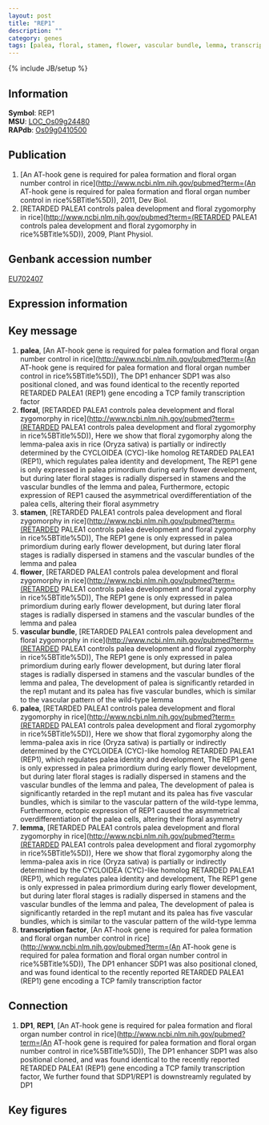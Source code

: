 ```yaml
---
layout: post
title: "REP1"
description: ""
category: genes
tags: [palea, floral, stamen, flower, vascular bundle, lemma, transcription factor, Gene]
---
```

{% include JB/setup %}

## Information
__Symbol__: REP1  
__MSU__: [LOC_Os09g24480](http://rice.plantbiology.msu.edu/cgi-bin/ORF_infopage.cgi?orf=LOC_Os09g24480)  
__RAPdb__: [Os09g0410500](http://rapdb.dna.affrc.go.jp/viewer/gbrowse_details/irgsp1?name=Os09g0410500)  

## Publication
1. [An AT-hook gene is required for palea formation and floral organ number control in rice](http://www.ncbi.nlm.nih.gov/pubmed?term=(An AT-hook gene is required for palea formation and floral organ number control in rice%5BTitle%5D)), 2011, Dev Biol.
2. [RETARDED PALEA1 controls palea development and floral zygomorphy in rice](http://www.ncbi.nlm.nih.gov/pubmed?term=(RETARDED PALEA1 controls palea development and floral zygomorphy in rice%5BTitle%5D)), 2009, Plant Physiol.

## Genbank accession number
[EU702407](http://www.ncbi.nlm.nih.gov/nuccore/EU702407)

## Expression information

## Key message
1. __palea__, [An AT-hook gene is required for palea formation and floral organ number control in rice](http://www.ncbi.nlm.nih.gov/pubmed?term=(An AT-hook gene is required for palea formation and floral organ number control in rice%5BTitle%5D)),  The DP1 enhancer SDP1 was also positional cloned, and was found identical to the recently reported RETARDED PALEA1 (REP1) gene encoding a TCP family transcription factor
2. __floral__, [RETARDED PALEA1 controls palea development and floral zygomorphy in rice](http://www.ncbi.nlm.nih.gov/pubmed?term=(RETARDED PALEA1 controls palea development and floral zygomorphy in rice%5BTitle%5D)),  Here we show that floral zygomorphy along the lemma-palea axis in rice (Oryza sativa) is partially or indirectly determined by the CYCLOIDEA (CYC)-like homolog RETARDED PALEA1 (REP1), which regulates palea identity and development, The REP1 gene is only expressed in palea primordium during early flower development, but during later floral stages is radially dispersed in stamens and the vascular bundles of the lemma and palea, Furthermore, ectopic expression of REP1 caused the asymmetrical overdifferentiation of the palea cells, altering their floral asymmetry
3. __stamen__, [RETARDED PALEA1 controls palea development and floral zygomorphy in rice](http://www.ncbi.nlm.nih.gov/pubmed?term=(RETARDED PALEA1 controls palea development and floral zygomorphy in rice%5BTitle%5D)),  The REP1 gene is only expressed in palea primordium during early flower development, but during later floral stages is radially dispersed in stamens and the vascular bundles of the lemma and palea
4. __flower__, [RETARDED PALEA1 controls palea development and floral zygomorphy in rice](http://www.ncbi.nlm.nih.gov/pubmed?term=(RETARDED PALEA1 controls palea development and floral zygomorphy in rice%5BTitle%5D)),  The REP1 gene is only expressed in palea primordium during early flower development, but during later floral stages is radially dispersed in stamens and the vascular bundles of the lemma and palea
5. __vascular bundle__, [RETARDED PALEA1 controls palea development and floral zygomorphy in rice](http://www.ncbi.nlm.nih.gov/pubmed?term=(RETARDED PALEA1 controls palea development and floral zygomorphy in rice%5BTitle%5D)),  The REP1 gene is only expressed in palea primordium during early flower development, but during later floral stages is radially dispersed in stamens and the vascular bundles of the lemma and palea, The development of palea is significantly retarded in the rep1 mutant and its palea has five vascular bundles, which is similar to the vascular pattern of the wild-type lemma
6. __palea__, [RETARDED PALEA1 controls palea development and floral zygomorphy in rice](http://www.ncbi.nlm.nih.gov/pubmed?term=(RETARDED PALEA1 controls palea development and floral zygomorphy in rice%5BTitle%5D)),  Here we show that floral zygomorphy along the lemma-palea axis in rice (Oryza sativa) is partially or indirectly determined by the CYCLOIDEA (CYC)-like homolog RETARDED PALEA1 (REP1), which regulates palea identity and development, The REP1 gene is only expressed in palea primordium during early flower development, but during later floral stages is radially dispersed in stamens and the vascular bundles of the lemma and palea, The development of palea is significantly retarded in the rep1 mutant and its palea has five vascular bundles, which is similar to the vascular pattern of the wild-type lemma, Furthermore, ectopic expression of REP1 caused the asymmetrical overdifferentiation of the palea cells, altering their floral asymmetry
7. __lemma__, [RETARDED PALEA1 controls palea development and floral zygomorphy in rice](http://www.ncbi.nlm.nih.gov/pubmed?term=(RETARDED PALEA1 controls palea development and floral zygomorphy in rice%5BTitle%5D)),  Here we show that floral zygomorphy along the lemma-palea axis in rice (Oryza sativa) is partially or indirectly determined by the CYCLOIDEA (CYC)-like homolog RETARDED PALEA1 (REP1), which regulates palea identity and development, The REP1 gene is only expressed in palea primordium during early flower development, but during later floral stages is radially dispersed in stamens and the vascular bundles of the lemma and palea, The development of palea is significantly retarded in the rep1 mutant and its palea has five vascular bundles, which is similar to the vascular pattern of the wild-type lemma
8. __transcription factor__, [An AT-hook gene is required for palea formation and floral organ number control in rice](http://www.ncbi.nlm.nih.gov/pubmed?term=(An AT-hook gene is required for palea formation and floral organ number control in rice%5BTitle%5D)),  The DP1 enhancer SDP1 was also positional cloned, and was found identical to the recently reported RETARDED PALEA1 (REP1) gene encoding a TCP family transcription factor

## Connection
1. __DP1__, __REP1__, [An AT-hook gene is required for palea formation and floral organ number control in rice](http://www.ncbi.nlm.nih.gov/pubmed?term=(An AT-hook gene is required for palea formation and floral organ number control in rice%5BTitle%5D)),  The DP1 enhancer SDP1 was also positional cloned, and was found identical to the recently reported RETARDED PALEA1 (REP1) gene encoding a TCP family transcription factor, We further found that SDP1/REP1 is downstreamly regulated by DP1

## Key figures


